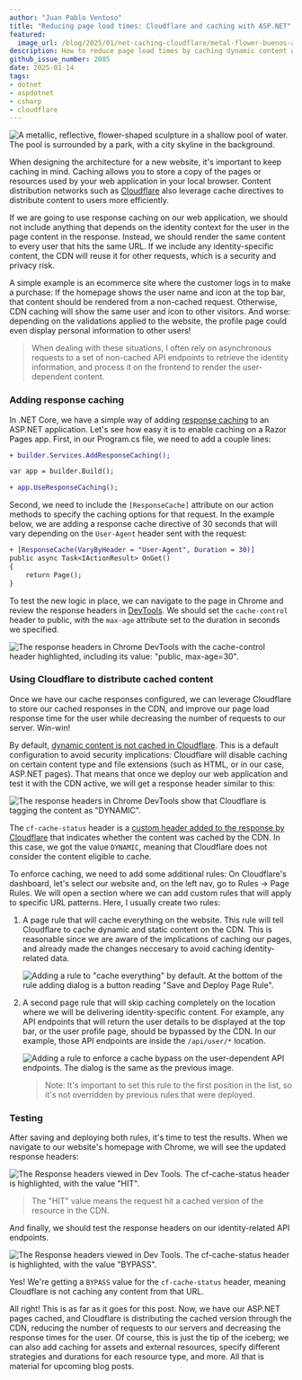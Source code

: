```yaml
---
author: "Juan Pablo Ventoso"
title: "Reducing page load times: Cloudflare and caching with ASP.NET"
featured:
  image_url: /blog/2025/01/net-caching-cloudflare/metal-flower-buenos-aires.webp
description: How to reduce page load times by caching dynamic content with ASP.NET, and serving the cached content through Cloudflare CDN.
github_issue_number: 2085
date: 2025-01-14
tags:
- dotnet
- aspdotnet
- csharp
- cloudflare
---
```


![A metallic, reflective, flower-shaped sculpture in a shallow pool of water. The pool is surrounded by a park, with a city skyline in the background.](/blog/2025/01/net-caching-cloudflare/metal-flower-buenos-aires.webp)

<!-- Photo of Floralis Genérica sculpture by Juan Pablo Ventoso, 2023. -->

When designing the architecture for a new website, it's important to keep caching in mind. Caching allows you to store a copy of the pages or resources used by your web application in your local browser. Content distribution networks such as [Cloudflare](https://www.cloudflare.com/) also leverage cache directives to distribute content to users more efficiently.

If we are going to use response caching on our web application, we should not include anything that depends on the identity context for the user in the page content in the response. Instead, we should render the same content to every user that hits the same URL. If we include any identity-specific content, the CDN will reuse it for other requests, which is a security and privacy risk.

A simple example is an ecommerce site where the customer logs in to make a purchase: If the homepage shows the user name and icon at the top bar, that content should be rendered from a non-cached request. Otherwise, CDN caching will show the same user and icon to other visitors. And worse: depending on the validations applied to the website, the profile page could even display personal information to other users!

> When dealing with these situations, I often rely on asynchronous requests to a set of non-cached API endpoints to retrieve the identity information, and process it on the frontend to render the user-dependent content.

### Adding response caching

In .NET Core, we have a simple way of adding [response caching](https://learn.microsoft.com/en-us/aspnet/core/performance/caching/response) to an ASP.NET application. Let's see how easy it is to enable caching on a Razor Pages app. First, in our Program.cs file, we need to add a couple lines:

```diff
+ builder.Services.AddResponseCaching();

var app = builder.Build();

+ app.UseResponseCaching();
```

Second, we need to include the `[ResponseCache]` attribute on our action methods to specify the caching options for that request. In the example below, we are adding a response cache directive of 30 seconds that will vary depending on the `User-Agent` header sent with the request:

```diff
+ [ResponseCache(VaryByHeader = "User-Agent", Duration = 30)]
public async Task<IActionResult> OnGet()
{
    return Page();
}
```

To test the new logic in place, we can navigate to the page in Chrome and review the response headers in [DevTools](https://developer.chrome.com/docs/devtools/network/reference). We should set the `cache-control` header to public, with the `max-age` attribute set to the duration in seconds we specified.

![The response headers in Chrome DevTools with the cache-control header highlighted, including its value: "public, max-age=30".](/blog/2025/01/net-caching-cloudflare/response-headers-chrome.webp)

### Using Cloudflare to distribute cached content

Once we have our cache responses configured, we can leverage Cloudflare to store our cached responses in the CDN, and improve our page load response time for the user while decreasing the number of requests to our server. Win-win!

By default, [dynamic content is not cached in Cloudflare](https://community.cloudflare.com/t/what-is-cf-cache-status-dynamic-what-does-it-mean/477213). This is a default configuration to avoid security implications: Cloudflare will disable caching on certain content type and file extensions (such as HTML, or in our case, ASP.NET pages). That means that once we deploy our web application and test it with the CDN active, we will get a response header similar to this:

![The response headers in Chrome DevTools show that Cloudflare is tagging the content as "DYNAMIC".](/blog/2025/01/net-caching-cloudflare/response-headers-cf-dynamic.webp)

The `cf-cache-status` header is a [custom header added to the response by Cloudflare](https://developers.cloudflare.com/cache/concepts/cache-responses/) that indicates whether the content was cached by the CDN. In this case, we got the value `DYNAMIC`, meaning that Cloudflare does not consider the content eligible to cache.

To enforce caching, we need to add some additional rules: On Cloudflare's dashboard, let's select our website and, on the left nav, go to Rules → Page Rules. We will open a section where we can add custom rules that will apply to specific URL patterns. Here, I usually create two rules:

1. A page rule that will cache everything on the website. This rule will tell Cloudflare to cache dynamic and static content on the CDN. This is reasonable since we are aware of the implications of caching our pages, and already made the changes neccesary to avoid caching identity-related data.

    ![Adding a rule to "cache everything" by default. At the bottom of the rule adding dialog is a button reading "Save and Deploy Page Rule".](/blog/2025/01/net-caching-cloudflare/cloudflare-cache-everything.webp)

2. A second page rule that will skip caching completely on the location where we will be delivering identity-specific content. For example, any API endpoints that will return the user details to be displayed at the top bar, or the user profile page, should be bypassed by the CDN. In our example, those API endpoints are inside the `/api/user/*` location.

    ![Adding a rule to enforce a cache bypass on the user-dependent API endpoints. The dialog is the same as the previous image.](/blog/2025/01/net-caching-cloudflare/cloudflare-cache-bypass.webp)

    > Note: It's important to set this rule to the first position in the list, so it's not overridden by previous rules that were deployed. 

### Testing

After saving and deploying both rules, it's time to test the results. When we navigate to our website's homepage with Chrome, we will see the updated response headers:

![The Response headers viewed in Dev Tools. The cf-cache-status header is highlighted, with the value "HIT".](/blog/2025/01/net-caching-cloudflare/response-headers-cf-hit.webp)

> The "HIT" value means the request hit a cached version of the resource in the CDN.

And finally, we should test the response headers on our identity-related API endpoints.

![The Response headers viewed in Dev Tools. The cf-cache-status header is highlighted, with the value "BYPASS".](/blog/2025/01/net-caching-cloudflare/response-headers-cf-bypass.webp)

Yes! We're getting a `BYPASS` value for the `cf-cache-status` header, meaning Cloudflare is not caching any content from that URL.

All right! This is as far as it goes for this post. Now, we have our ASP.NET pages cached, and Cloudflare is distributing the cached version through the CDN, reducing the number of requests to our servers and decreasing the response times for the user. Of course, this is just the tip of the iceberg; we can also add caching for assets and external resources, specify different strategies and durations for each resource type, and more. All that is material for upcoming blog posts.

